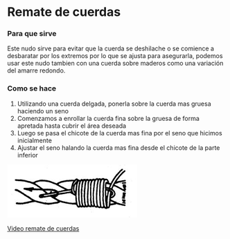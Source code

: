 # Remate de cuerdas

### Para que sirve

Este nudo sirve para evitar que la cuerda se deshilache o se comience a desbaratar por los extremos por lo que se ajusta para asegurarla, podemos usar este nudo tambien con una cuerda sobre maderos como una variación del amarre redondo.

### Como se hace

1. Utilizando una cuerda delgada, ponerla sobre la cuerda mas gruesa haciendo un seno
2. Comenzamos a enrollar la cuerda fina sobre la gruesa de forma apretada hasta cubrir el área deseada
3. Luego se pasa el chicote de la cuerda mas fina por el seno que hicimos inicialmente
4. Ajustar el seno halando la cuerda mas fina desde el chicote de la parte inferior

![Remate de cuerdas](Images/remateCuedras.jpg)

[Video remate de cuerdas](https://www.youtube.com/watch?v=xkAFlA7Bvbc)

